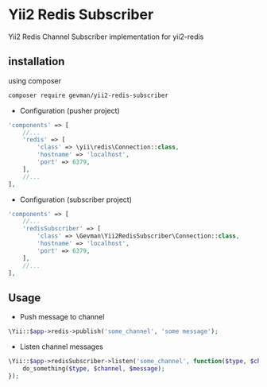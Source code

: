 # Yii2 Redis Subscriber
Yii2 Redis Channel Subscriber implementation for yii2-redis

## installation
using composer
```bash
composer require gevman/yii2-redis-subscriber
```

- Configuration (pusher project)

```php
'components' => [
    //...
    'redis' => [
        'class' => \yii\redis\Connection::class,
        'hostname' => 'localhost',
        'port' => 6379,
    ],
    //...
],
```

- Configuration (subscriber project)

```php
'components' => [
    //...
    'redisSubscriber' => [
        'class' => \Gevman\Yii2RedisSubscriber\Connection::class,
        'hostname' => 'localhost',
        'port' => 6379,
    ],
    //...
],
```

## Usage


- Push message to channel
```php
\Yii::$app->redis->publish('some_channel', 'some message');
```
- Listen channel messages
```php
\Yii::$app->redisSubscriber->listen('some_channel', function($type, $channel, $message) {
    do_something($type, $channel, $message);
});
```